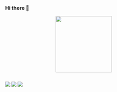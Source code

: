### Hi there 👋

<div align="center">
  <a href="https://github.com/ZeSpama">
  <img height="180em" src="https://github-readme-stats.vercel.app/api?username=ZeSpama&show_icons=true&theme=dark&include_all_commits=true&count_private=true"/>
</div>
  
  ##
 
<div> 
  <a href="https://instagram.com/jose_marques04" target="_blank"><img src="https://img.shields.io/badge/-Instagram-%23E4405F?style=for-the-badge&logo=instagram&logoColor=white" target="_blank"></a>
 	<a href="https://www.twitch.tv/zespama" target="_blank"><img src="https://img.shields.io/badge/Twitch-9146FF?style=for-the-badge&logo=twitch&logoColor=white" target="_blank"></a>
  <a href = "mailto:josemarques@digitaltech.pt"><img src="https://img.shields.io/badge/-Gmail-%23333?style=for-the-badge&logo=gmail&logoColor=white" target="_blank"></a>
 
</div>

